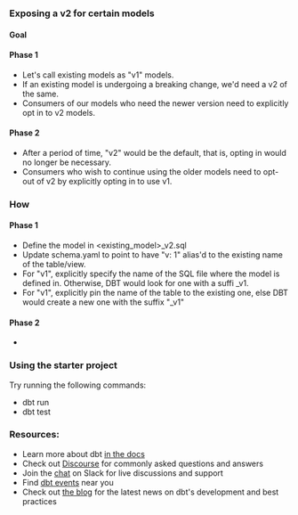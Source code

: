 ### Exposing a v2 for certain models

#### Goal

#### Phase 1
* Let's call existing models as "v1" models.
* If an existing model is undergoing a breaking change, we'd need a v2 of the same.
* Consumers of our models who need 
the newer version need to explicitly opt in 
to v2 models.

#### Phase 2
* After a period of time, "v2" would be the default, that is, opting in would no longer 
be necessary. 
* Consumers who wish to continue using the older
models need to opt-out of v2 by explicitly opting in to use v1.


### How

#### Phase 1

* Define the model in <existing_model>_v2.sql
* Update schema.yaml to point to have "v: 1" alias'd to the existing name of the table/view.
* For "v1", explicitly specify the name of the SQL file where the model is defined in. Otherwise, DBT would look for one with a suffi _v1.
* For "v1", explicitly pin the name of the table to the existing one, else DBT would create a new one with the suffix "_v1"

#### Phase 2

* 



### Using the starter project

Try running the following commands:
- dbt run
- dbt test


### Resources:
- Learn more about dbt [in the docs](https://docs.getdbt.com/docs/introduction)
- Check out [Discourse](https://discourse.getdbt.com/) for commonly asked questions and answers
- Join the [chat](https://community.getdbt.com/) on Slack for live discussions and support
- Find [dbt events](https://events.getdbt.com) near you
- Check out [the blog](https://blog.getdbt.com/) for the latest news on dbt's development and best practices
